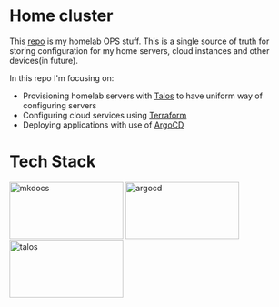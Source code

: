 # Home cluster

This [repo]() is my homelab OPS stuff. This is a single source of truth for storing configuration for my home servers, cloud instances and other devices(in future).

In this repo I'm focusing on:
* Provisioning homelab servers with [Talos](https://talos.dev) to have uniform way of configuring servers
* Configuring cloud services using [Terraform](https://www.terraform.io)
* Deploying applications with use of [ArgoCD](argo-cd.readthedocs.io)

# Tech Stack
[<img src="https://user-images.githubusercontent.com/58349712/86569446-0c3ef280-bf8c-11ea-98ec-62432dd18e17.png" alt="mkdocs" style=";object-fit:cover;width:200px;height:100px"/>](https://www.mkdocs.org)
[<img src="https://argo-cd.readthedocs.io/en/stable/assets/logo.png" alt="argocd" style=";object-fit:cover;width:200px;height:100px"/>](argo-cd.readthedocs.io)
[<img src="https://www.talos.dev/images/logo.svg" alt="talos" style=";width:200px;height:100px"/>](https://talos.dev)
